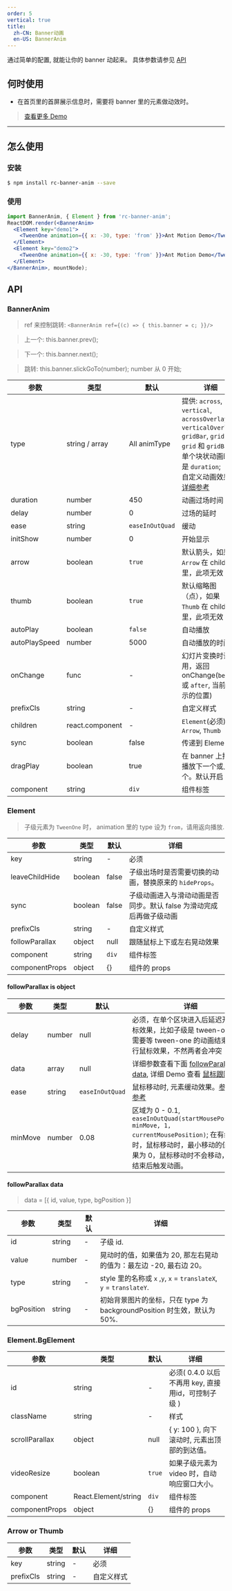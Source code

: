 ```yaml
---
order: 5
vertical: true
title: 
  zh-CN: Banner动画
  en-US: BannerAnim
---
```


通过简单的配置, 就能让你的 banner 动起来。 具体参数请参见 [API](/api/banner-anim)

## 何时使用

- 在首页里的首屏展示信息时，需要将 banner 里的元素做动效时。

> [查看更多 Demo](http://react-component.github.io/banner-anim/)


---

## 怎么使用
### 安装
```bash
$ npm install rc-banner-anim --save
```
### 使用
```jsx
import BannerAnim, { Element } from 'rc-banner-anim';
ReactDOM.render(<BannerAnim>
  <Element key="demo1">
    <TweenOne animation={{ x: -30, type: 'from' }}>Ant Motion Demo</TweenOne>
  </Element>
  <Element key="demo2">
    <TweenOne animation={{ x: -30, type: 'from' }}>Ant Motion Demo</TweenOne>
  </Element>
</BannerAnim>, mountNode);
```


## API

### BannerAnim

> ref 来控制跳转: `<BannerAnim ref={(c) => { this.banner = c; }}/>`

> 上一个: this.banner.prev();

> 下一个: this.banner.next();

> 跳转:  this.banner.slickGoTo(number); number 从 0 开始;

|参数        |类型             |默认     |详细             |
|----------|-----------------|--------------|-----------------------|
|   type   |  string / array | All animType | 提供: `across`, `vertical`, `acrossOverlay`, `verticalOverlay`, `gridBar`, `grid`; <br/>`grid` 和 `gridBar` 单个块状动画时间是 `duration`; <br/>自定义动画效果，[详细参考](http://react-component.github.io/banner-anim/examples/customAnimType.html) |
| duration |      number     |      450     | 动画过场时间  |
| delay    |      number     |       0      |   过场的延时  |
| ease     |      string     | `easeInOutQuad` | 缓动            |
| initShow |      number     |    0         |  开始显示          |
| arrow    |      boolean    |      `true`    |  默认箭头，如果 `Arrow` 在 children 里，此项无效 |
| thumb    |      boolean    |      `true`    |  默认缩略图（点），如果 `Thumb` 在 children 里，此项无效 |
| autoPlay |      boolean    |      `false`  | 自动播放 |
| autoPlaySpeed |  number    |    5000       | 自动播放的时间 |
| onChange |     func        |    -          |  幻灯片变换时调用，返回 onChange(`before` 或 `after`, 当前显示的位置) |
| prefixCls |    string      |   -           |  自定义样式 |
| children |  react.component|   -           | `Element`(必须), `Arrow`, `Thumb` |
| sync      |   boolean      |   false       | 传递到 Element. |  
| dragPlay  |   boolean      |   true        | 在 banner 上拖动播放下一个或上一个。默认开启 |
| component | string         |      `div`    | 组件标签  |

### Element 

> 子级元素为 `TweenOne` 时， animation 里的 type 设为 `from`，请用返向播放.

|参数        |类型             |默认     |详细             |
|----------|-----------------|--------------|-----------------------|
| key      |     string      |      -       |  必须                 |
| leaveChildHide | boolean |  false   | 子级出场时是否需要切换的动画，替换原来的 `hideProps`。 | 
| sync      |   boolean      |   false       | 子级动画进入与滑动动画是否同步。默认 false 为滑动完成后再做子级动画 |  
| prefixCls |     string      |   -           |  自定义样式 |
| followParallax | object   |  null        | 跟随鼠标上下或左右晃动效果 |
| component | string         |      `div`    | 组件标签  |
| componentProps | object | {} | 组件的 props |

#### followParallax is object
|参数        |类型             |默认     |详细             |
|----------|-----------------|--------------|-----------------------|
| delay    |   number        |  null        | 必须，在单个区块进入后延迟开启鼠标效果，比如子级是 tween-one 时，需要等 tween-one 的动画结束后再执行鼠标效果，不然两者会冲突 |
| data     | array           |  null        | 详细参数查看下面 [followParallax data](#followParallax-data), 详细 Demo 查看 [鼠标跟随例子](http://react-component.github.io/banner-anim/examples/followMouse.html) |
| ease | string        | `easeInOutQuad`         |  鼠标移动时, 元素缓动效果。[参数名称参考](http://easings.net/zh-cn)  |
| minMove | number     | 0.08        | 区域为 0 - 0.1, `easeInOutQuad(startMousePosition, minMove, 1, currentMousePosition)`; 在有缓动时，鼠标移动时，最小移动的值，如果为 0，鼠标移动时不会移动，移动结束后触发动画。 |

#### followParallax data

> data = [{ id, value, type, bgPosition }]

|参数        |类型             |默认     |详细             |
|----------|-------------|--------------|-----------------------|
| id       | string     |  -     | 子级 id.   |
| value    | number     |  -      | 晃动时的值，如果值为 20, 那左右晃动的值为：最左边 -20, 最右边 20。 | 
| type     | string    |  -     |  style 里的名称或 `x` ,`y`, `x` = `translateX`, `y` = `translateY`. |
| bgPosition | string  | - | 初始背景图片的坐标，只在 type 为 backgroundPosition 时生效，默认为 50%.  |


### Element.BgElement

|参数        |类型             |默认     |详细             |
|----------|-----------------|--------------|-----------------------|
| id      |     string      |      -       |  必须( 0.4.0 以后不再用 key, 直接用id，可控制子级 )   |
| className |     string      |   -           |  样式 |
| scrollParallax | object   |  null        | { y: 100 }, 向下滚动时, 元素出顶部的到达值。 |
| videoResize | boolean         |      `true`    | 如果子级元素为 video 时，自动响应窗口大小。  |
| component | React.Element/string          |      `div`    | 组件标签  |
| componentProps | object | {} | 组件的 props |

### Arrow or Thumb

|参数        |类型             |默认     |详细             |
|----------|-----------------|--------------|-----------------------|
| key      |     string      |      -       |  必须                 |
| prefixCls |     string      |   -           |  自定义样式 |
